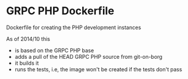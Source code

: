 GRPC PHP Dockerfile
===================

Dockerfile for creating the PHP development instances

As of 2014/10 this
- is based on the GRPC PHP base
- adds a pull of the HEAD GRPC PHP source from git-on-borg
- it builds it
- runs the tests, i.e, the image won't be created if the tests don't pass
